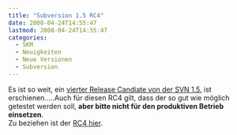 ```yaml
---
title: "Subversion 1.5 RC4"
date: 2008-04-24T14:55:47
lastmod: 2008-04-24T14:55:47
categories:
  - SKM
  - Neuigkeiten
  - Neue Versionen
  - Subversion
---
```

Es ist so weit, ein [vierter Release Candiate von der SVN 1.5.](http://subversion.tigris.org/servlets/ReadMsg?list=dev&msgNo=137752 "vierter Release Candiate von der SVN 1.5.") 
ist erschienen.....Auch für diesen RC4 gilt, dass der so gut wie möglich getestet werden soll, **aber bitte nicht für den produktiven Betrieb einsetzen**.  
Zu beziehen ist der [RC4 hier](http://subversion.tigris.org/servlets/ProjectDocumentList?folderID=1079&expandFolder=1079&folderID=0 "RC4 hier").
